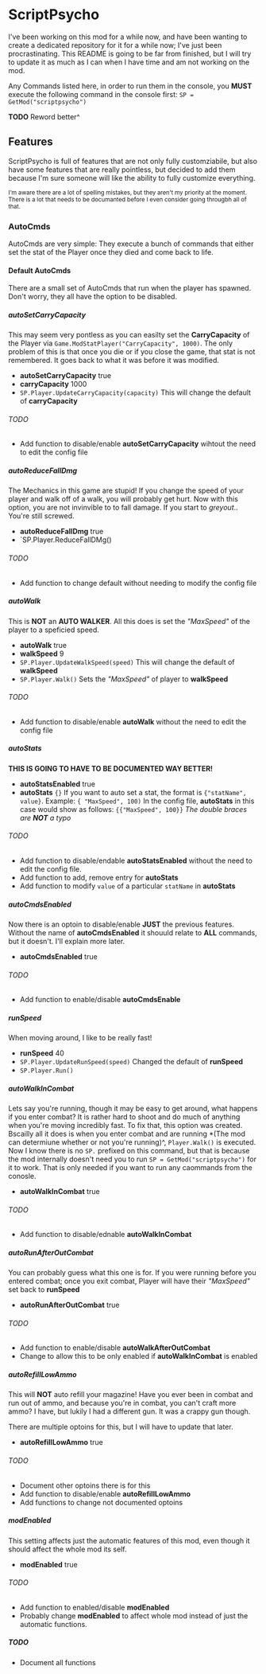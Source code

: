 # ScriptPsycho
I've been working on this mod for a while now, and have been wanting to create a dedicated repository for it for a while now; I've just been procrastinating.  This README is going to be far from finished, but I will try to update it as much as I can when I have time and am not working on the mod.

Any Commands listed here, in order to run them in the console, you **MUST** execute the following command in the console first:
`SP = GetMod("scriptpsycho")`

**TODO** Reword better^

## Features
ScriptPsycho is full of features that are not only fully customziabile, but also have some features that are really pointless, but decided to add them because I'm sure someone will like the ability to fully customize everything.

<sup>I'm aware there are a lot of spelling mistakes, but they aren't my priority at the moment.  There is a lot that needs to be documanted before I even consider going througbh all of that.</sup>

### AutoCmds
AutoCmds are very simple: They execute a bunch of commands that either set the stat of the Player once they died and come back to life.

#### Default AutoCmds
There are a small set of AutoCmds that run when the player has spawned.  Don't worry, they all have the option to be disabled.

##### autoSetCarryCapacity
This may seem very pontless as you can easilty set the **CarryCapacity** of the Player via `Game.ModStatPlayer("CarryCapacity", 1000)`.  The only problem of this is that once you die or if you close the game, that stat is not remembered.  It goes back to what it was before it was modified.

* **autoSetCarryCapacity** true
* **carryCapacity** 1000
* `SP.Player.UpdateCarryCapacity(capacity)`  This will change the default of **carryCapacity**

###### TODO
* Add function to disable/enable **autoSetCarryCapacity** wihtout the need to edit the config file

##### autoReduceFallDmg
The Mechanics in this game are stupid!  If you change the speed of your player and walk off of a walk, you will probably get hurt.  Now with this option, you are not invinvible to to fall damage.  If you start to *greyout*..  You're still screwed.

* **autoReduceFallDmg** true
* `SP.Player.ReduceFallDMg()

###### TODO
* Add function to change default without needing to modify the config file

##### autoWalk
This is **NOT** an **AUTO WALKER**.  All this does is set the *"MaxSpeed"* of the player to a speficied speed.

* **autoWalk** true
* **walkSpeed** 9
* `SP.Player.UpdateWalkSpeed(speed)`  This will change the default of **walkSpeed**
* `SP.Player.Walk()`  Sets the *"MaxSpeed"* of player to **walkSpeed**

###### TODO
* Add function to disable/enable **autoWalk** without the need to edit the config file

##### autoStats
**THIS IS GOING TO HAVE TO BE DOCUMENTED WAY BETTER!**

* **autoStatsEnabled** true
* **autoStats** `{}`  If you want to auto set a stat, the format is `{"statName", value}`.  Example: `{ "MaxSpeed", 100)`  In the config file, **autoStats** in this case would show as follows: `{{"MaxSpeed", 100}}` *The double braces are **NOT** a typo*

###### TODO
* Add function to disable/endable **autoStatsEnabled** without the need to edit the config file.
* Add function to add, remove entry for **autoStats**
* Add function to modify `value` of a particular `statName` in **autoStats**

##### autoCmdsEnabled
Now there is an optoin to disable/enable **JUST** the previous features.  Without the name of **autoCmdsEnabled** it shouuld relate to **ALL** commands, but it doesn't.  I'll explain more later.

* **autoCmdsEnabled** true

###### TODO
* Add function to enable/disable **autoCmdsEnable**

##### runSpeed
When moving around, I like to be really fast!

* **runSpeed** 40
* `SP.Player.UpdateRunSpeed(speed)`  Changed the default of **runSpeed**
* `SP.Player.Run()`

##### autoWalkInCombat
Lets say you're running, though it may be easy to get around, what happens if you enter combat?  It is rather hard to shoot and do much of anything when you're moving incredibly fast.  To fix that, this option was created.  Bscailly all it does is when you enter combat and are running *(The mod can determiune whether or not you're running)^, `Player.Walk()` is executed.  Now I know there is no `SP.` prefixed on this command, but that is because the mod internally doesn't need you to run `SP = GetMod("scriptpsycho")` for it to work.  That is only needed if you want to run any caommands from the conosle.

* **autoWalkInCombat** true

###### TODO
* Add function to disable/ednable **autoWalkInCombat**

##### autoRunAfterOutCombat
You can probably guess what this one is for.  If you were running before you entered combat; once you exit combat, Player will have their *"MaxSpeed"* set back to **runSpeed**

* **autoRunAfterOutCombat** true

###### TODO
* Add function to enable/disable **autoWalkAfterOutCombat**
* Change to allow this to be only enabled if **autoWalkInCombat** is enabled

##### autoRefillLowAmmo
This will **NOT** auto refill your magazine!  Have you ever been in combat and run out of ammo, and because you're in combat, you can't craft more ammo?  I have, but lukily I had a different gun.  It was a crappy gun though.  

There are multiple optoins for this, but I will have to update that later.

* **autoRefillLowAmmo** true

###### TODO
* Document other optoins there is for this
* Add function to disable/enable **autoRefillLowAmmo**
* Add functions to change not documented optoins

##### modEnabled
This setting affects just the automatic features of this mod, even though it should affect the whole mod its self.

* **modEnabled** true

###### TODO
* Add function to enabled/disable **modEnabled**
* Probably change **modEnabled** to affect whole mod instead of just the automatic functions.

##### TODO
* Document all functions
